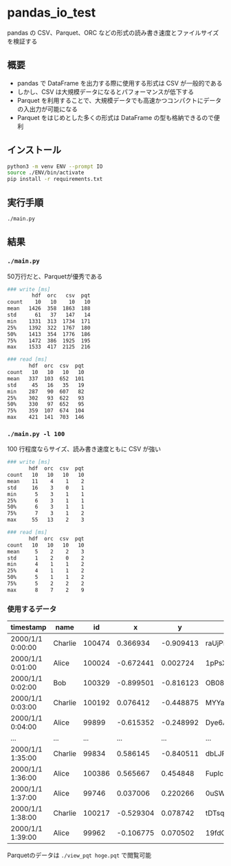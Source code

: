 # pandas_io_test

pandas の CSV、Parquet、ORC などの形式の読み書き速度とファイルサイズを検証する

## 概要

- pandas で DataFrame を出力する際に使用する形式は CSV が一般的である
- しかし、CSV は大規模データになるとパフォーマンスが低下する
- Parquet を利用することで、大規模データでも高速かつコンパクトにデータの入出力が可能になる
- Parquet をはじめとした多くの形式は DataFrame の型も格納できるので便利

## インストール

```bash
python3 -m venv ENV --prompt IO
source ./ENV/bin/activate
pip install -r requirements.txt
```

## 実行手順

```bash
./main.py
```

## 結果

### `./main.py`

50万行だと、Parquetが優秀である

```bash
### write [ms]
        hdf  orc   csv  pqt
count    10   10    10   10
mean   1426  358  1863  188
std      61   37   147   14
min    1331  313  1734  171
25%    1392  322  1767  180
50%    1413  354  1776  186
75%    1472  386  1925  195
max    1533  417  2125  216

### read [ms]
       hdf  orc  csv  pqt
count   10   10   10   10
mean   337  103  652  101
std     45   16   35   19
min    287   90  607   82
25%    302   93  622   93
50%    330   97  652   95
75%    359  107  674  104
max    421  141  703  146
```

### `./main.py -l 100`

100 行程度ならサイズ、読み書き速度ともに CSV が強い

```bash
### write [ms]
       hdf  orc  csv  pqt
count   10   10   10   10
mean    11    4    1    2
std     16    3    0    1
min      5    3    1    1
25%      6    3    1    1
50%      6    3    1    1
75%      7    3    1    2
max     55   13    2    3

### read [ms]
       hdf  orc  csv  pqt
count   10   10   10   10
mean     5    2    2    3
std      1    2    0    2
min      4    1    1    2
25%      4    1    1    2
50%      5    1    1    2
75%      5    2    2    2
max      8    7    2    9
```


### 使用するデータ

| timestamp        | name    | id     | x         | y         | hash1            | hash2 |
| ---------------- | ------- | ------ | --------- | --------- | ---------------- | ----- |
| 2000/1/1 0:00:00 | Charlie | 100474 | 0.366934  | -0.909413 | raUjPi4gCUXX0007 | 365   |
| 2000/1/1 0:01:00 | Alice   | 100024 | -0.672441 | 0.002724  | 1pPsXYf3iRsQ66ze | 854   |
| 2000/1/1 0:02:00 | Bob     | 100329 | -0.899501 | -0.816123 | OB08E209i3lihQBD | 8     |
| 2000/1/1 0:03:00 | Charlie | 100192 | 0.076412  | -0.448875 | MYYaJ2xYDD9Hhhi7 | 571   |
| 2000/1/1 0:04:00 | Alice   | 99899  | -0.615352 | -0.248992 | Dye6A6mMlMTgdQOE | 132   |
| ...              | ...     | ...    | ...       | ...       | ...              |       |
| 2000/1/1 1:35:00 | Charlie | 99834  | 0.586145  | -0.840511 | dbLJPnyDVMDLJYSs | 494   |
| 2000/1/1 1:36:00 | Alice   | 100386 | 0.565667  | 0.454848  | FupIcqzCzscBdt11 | 487   |
| 2000/1/1 1:37:00 | Alice   | 99746  | 0.037006  | 0.220266  | 0uSWRbsaT2GKryQx | 171   |
| 2000/1/1 1:38:00 | Charlie | 100217 | -0.529304 | 0.078742  | tDTsqbwv3IdnF8R6 | 165   |
| 2000/1/1 1:39:00 | Alice   | 99962  | -0.106775 | 0.070502  | 19fdOejCwwRK06qO | 22    |

Parquetのデータは `./view_pqt hoge.pqt` で閲覧可能
